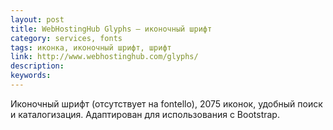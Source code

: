 ```yaml
---
layout: post
title: WebHostingHub Glyphs — иконочный шрифт
category: services, fonts
tags: иконка, иконочный шрифт, шрифт
link: http://www.webhostinghub.com/glyphs/
description:
keywords:
---
```


<p>Иконочный шрифт (отсутствует на fontello), 2075 иконок, удобный поиск и каталогизация. Адаптирован для использования с Bootstrap.</p>
